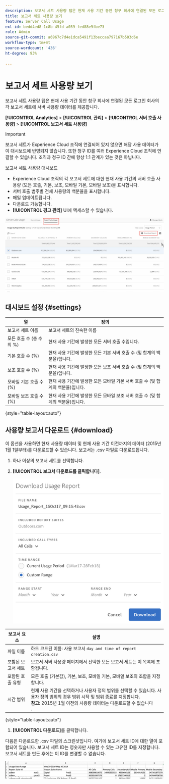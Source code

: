 ```yaml
---
description: 보고서 세트 사용량 탭은 현재 사용 기간 동안 청구 회사에 연결된 모든 로그인 회사의 각 보고서 세트에 서버 사용량 데이터를 제공합니다.
title: 보고서 세트 사용량 보기
feature: Server Call Usage
exl-id: bedd4ed8-1c8b-45fd-a059-fed88e9fbe73
role: Admin
source-git-commit: a6967c7d4e1dca5491f13beccaa797167b503d6e
workflow-type: tm+mt
source-wordcount: '436'
ht-degree: 93%

---
```


# 보고서 세트 사용량 보기

보고서 세트 사용량 탭은 현재 사용 기간 동안 청구 회사에 연결된 모든 로그인 회사의 각 보고서 세트에 서버 사용량 데이터를 제공합니다.

**[!UICONTROL Analytics]** > **[!UICONTROL 관리]** > **[!UICONTROL 서버 호출 사용량]** > **[!UICONTROL 보고서 세트 사용량]**

>[!IMPORTANT]
>
>보고서 세트가 Experience Cloud 조직에 연결되어 있지 않으면 해당 사용 데이터가 이 대시보드에 반영되지 않습니다. 또한 청구 ID를 여러 Experience Cloud 조직에 연결할 수 있습니다. 조직과 청구 ID 간에 항상 1:1 관계가 있는 것은 아닙니다.

보고서 세트 사용량 대시보드

* Experience Cloud 조직의 각 보고서 세트에 대한 현재 사용 기간의 서버 호출 사용량 (모든 호출, 기본, 보조, 모바일 기본, 모바일 보조)을 표시합니다.
* 서버 호출 범주별 전체 사용량의 백분율을 표시합니다.
* 매일 업데이트됩니다.
* 다운로드 가능합니다.
* **[!UICONTROL 경고 관리]** UI에 액세스할 수 있습니다.

![](/help/admin/tools/server-call-usage/assets/report-suite-usage.png)

## 대시보드 설정 {#settings}

| 열 | 정의 |
|--- |--- |
| 보고서 세트 이름 | 보고서 세트의 친숙한 이름 |
| 모든 호출 수 (총 수의 %) | 현재 사용 기간에 발생한 모든 서버 호출 수입니다. |
| 기본 호출 수 (%) | 현재 사용 기간에 발생한 모든 기본 서버 호출 수 (및 합계의 백분율)입니다. |
| 보조 호출 수 (%) | 현재 사용 기간에 발생한 모든 보조 서버 호출 수 (및 합계의 백분율)입니다. |
| 모바일 기본 호출 수 (%) | 현재 사용 기간에 발생한 모든 모바일 기본 서버 호출 수 (및 합계의 백분율)입니다. |
| 모바일 보조 호출 수 (%) | 현재 사용 기간에 발생한 모든 모바일 보조 서버 호출 수 (및 합계의 백분율)입니다. |

{style="table-layout:auto"}

## 사용량 보고서 다운로드 {#download}

이 옵션을 사용하면 현재 사용량 데이터 및 현재 사용 기간 이전까지의 데이터 (2015년 1월 1일부터)를 다운로드할 수 있습니다. 보고서는 .csv 파일로 다운로드됩니다.

1. 하나 이상의 보고서 세트를 선택합니다.
1. **[!UICONTROL 보고서 다운로드를 클릭합니다]**.

   ![](/help/admin/tools/server-call-usage/assets/download_report.png)

| 보고서 요소 | 설명 |
|--- |--- |
| 파일 이름 | 하드 코드된 이름: 사용 보고서 `day and time of report creation.csv` |
| 포함된 보고서 세트 | 보고서 서버 사용량 페이지에서 선택한 모든 보고서 세트는 이 목록에 포함됩니다. |
| 포함된 호출 유형 | 모든 호출 (기본값), 기본, 보조, 모바일 기본, 모바일 보조의 조합을 지정합니다. |
| 시간 범위 | 현재 사용 기간을 선택하거나 사용자 정의 범위를 선택할 수 있습니다.  사용자 정의 범위의 경우 범위 시작 및 범위 종료를 지정합니다. <br>**참고:** 2015년 1월 이전의 사용량 데이터는 다운로드할 수 없습니다 </br>. |

{style="table-layout:auto"}

1. **[!UICONTROL 다운로드]**&#x200B;를 클릭합니다.

다음은 다운로드한 .csv 파일의 스크린샷입니다. 여기에 보고서 세트 ID에 대한 열이 포함되어 있습니다. 보고서 세트 ID는 영숫자만 사용할 수 있는 고유한 ID를 지정합니다. 보고서 세트를 만든 후에는 이 ID를 변경할 수 없습니다.

![](/help/admin/tools/server-call-usage/assets/download-usage.png)
